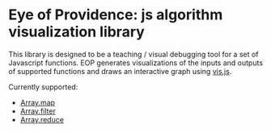 # Eye of Providence: js algorithm visualization library
This library is designed to be a teaching / visual debugging tool for a set of Javascript
functions. EOP generates visualizations of the inputs and outputs of supported functions and draws an interactive
graph using [vis.js](http://visjs.org/).

Currently supported:
- [Array.map](https://developer.mozilla.org/en-US/docs/Web/JavaScript/Reference/Global_Objects/Array/map)
- [Array.filter](https://developer.mozilla.org/en-US/docs/Web/JavaScript/Reference/Global_Objects/Array/filter)
- [Array.reduce](https://developer.mozilla.org/en-US/docs/Web/JavaScript/Reference/Global_Objects/Array/reduce)